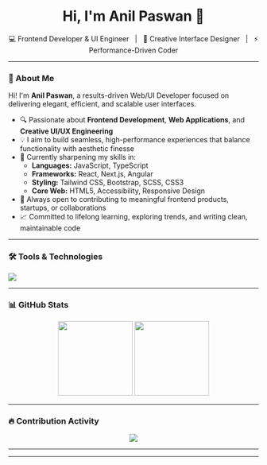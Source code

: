 <h1 align="center">Hi, I'm Anil Paswan 👋</h1>

<p align="center">
  💻 Frontend Developer & UI Engineer &nbsp; | &nbsp; 🎨 Creative Interface Designer &nbsp; | &nbsp; ⚡ Performance-Driven Coder
</p>

---

### 🚀 About Me

Hi! I'm **Anil Paswan**, a results-driven Web/UI Developer focused on delivering elegant, efficient, and scalable user interfaces.

- 🔍 Passionate about **Frontend Development**, **Web Applications**, and **Creative UI/UX Engineering**
- 💡 I aim to build seamless, high-performance experiences that balance functionality with aesthetic finesse
- 🧠 Currently sharpening my skills in:
  - **Languages:** JavaScript, TypeScript
  - **Frameworks:** React, Next.js, Angular
  - **Styling:** Tailwind CSS, Bootstrap, SCSS, CSS3
  - **Core Web:** HTML5, Accessibility, Responsive Design
- 🤝 Always open to contributing to meaningful frontend products, startups, or collaborations
- 📈 Committed to lifelong learning, exploring trends, and writing clean, maintainable code

---

### 🛠️ Tools & Technologies

<p align="left">
  <img src="https://skillicons.dev/icons?i=js,ts,react,nextjs,angular,tailwind,bootstrap,scss,html,css,vite,git,github,vscode" />
</p>

---

### 📊 GitHub Stats

<p align="center">
  <img src="https://github-readme-stats.vercel.app/api?username=anilpaswan619&show_icons=true&theme=tokyonight&hide_border=true" height="150" />
  <img src="https://github-readme-stats.vercel.app/api/top-langs/?username=anilpaswan619&layout=compact&theme=tokyonight&hide_border=true" height="150" />
</p>

---

### 🔥 Contribution Activity

<p align="center">
  <img src="https://github-readme-activity-graph.vercel.app/graph?username=anilpaswan619&theme=tokyo-night&area=true&hide_border=true" />
</p>

---

---

<!---
anilpaswan619/anilpaswan619 is a ✨ special ✨ repository because its `README.md` (this file) appears on your GitHub profile.
--->
